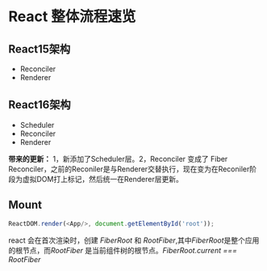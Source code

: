 # React 整体流程速览

## React15架构
* Reconciler
* Renderer

## React16架构
* Scheduler 
* Reconciler
* Renderer

**带来的更新：**  1，新添加了Scheduler层。2，Reconciler 变成了 Fiber Reconciler，之前的Reconiler是与Renderer交替执行，现在变为在Reconiler阶段为虚拟DOM打上标记，然后统一在Renderer层更新。

## Mount 
``` js
ReactDOM.render(<App/>, document.getElementById('root'));
```
react 会在首次渲染时，创建 *FiberRoot* 和 *RootFiber*,其中*FiberRoot*是整个应用的根节点，而*RootFiber* 是当前组件树的根节点。*FiberRoot.current === RootFiber*
